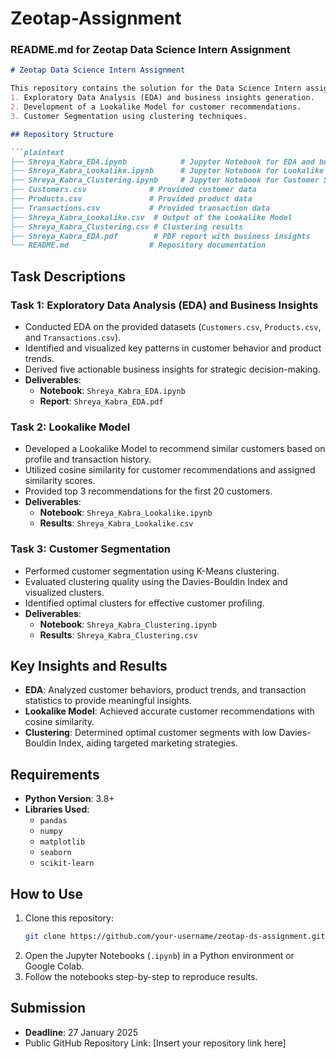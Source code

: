 # Zeotap-Assignment
### README.md for Zeotap Data Science Intern Assignment

```markdown
# Zeotap Data Science Intern Assignment

This repository contains the solution for the Data Science Intern assignment provided by Zeotap. The assignment covers three key tasks: 
1. Exploratory Data Analysis (EDA) and business insights generation.
2. Development of a Lookalike Model for customer recommendations.
3. Customer Segmentation using clustering techniques.

## Repository Structure

```plaintext
├── Shreya_Kabra_EDA.ipynb            # Jupyter Notebook for EDA and business insights
├── Shreya_Kabra_Lookalike.ipynb      # Jupyter Notebook for Lookalike Model
├── Shreya_Kabra_Clustering.ipynb     # Jupyter Notebook for Customer Segmentation
├── Customers.csv              # Provided customer data
├── Products.csv               # Provided product data
├── Transactions.csv           # Provided transaction data
├── Shreya_Kabra_Lookalike.csv  # Output of the Lookalike Model
├── Shreya_Kabra_Clustering.csv # Clustering results
├── Shreya_Kabra_EDA.pdf        # PDF report with business insights
└── README.md                  # Repository documentation
```

## Task Descriptions

### Task 1: Exploratory Data Analysis (EDA) and Business Insights
- Conducted EDA on the provided datasets (`Customers.csv`, `Products.csv`, and `Transactions.csv`).
- Identified and visualized key patterns in customer behavior and product trends.
- Derived five actionable business insights for strategic decision-making.
- **Deliverables**:
  - **Notebook**: `Shreya_Kabra_EDA.ipynb`
  - **Report**: `Shreya_Kabra_EDA.pdf`

### Task 2: Lookalike Model
- Developed a Lookalike Model to recommend similar customers based on profile and transaction history.
- Utilized cosine similarity for customer recommendations and assigned similarity scores.
- Provided top 3 recommendations for the first 20 customers.
- **Deliverables**:
  - **Notebook**: `Shreya_Kabra_Lookalike.ipynb`
  - **Results**: `Shreya_Kabra_Lookalike.csv`

### Task 3: Customer Segmentation
- Performed customer segmentation using K-Means clustering.
- Evaluated clustering quality using the Davies-Bouldin Index and visualized clusters.
- Identified optimal clusters for effective customer profiling.
- **Deliverables**:
  - **Notebook**: `Shreya_Kabra_Clustering.ipynb`
  - **Results**: `Shreya_Kabra_Clustering.csv`

## Key Insights and Results
- **EDA**: Analyzed customer behaviors, product trends, and transaction statistics to provide meaningful insights.
- **Lookalike Model**: Achieved accurate customer recommendations with cosine similarity.
- **Clustering**: Determined optimal customer segments with low Davies-Bouldin Index, aiding targeted marketing strategies.

## Requirements
- **Python Version**: 3.8+
- **Libraries Used**:
  - `pandas`
  - `numpy`
  - `matplotlib`
  - `seaborn`
  - `scikit-learn`

## How to Use
1. Clone this repository:
   ```bash
   git clone https://github.com/your-username/zeotap-ds-assignment.git
   ```
2. Open the Jupyter Notebooks (`.ipynb`) in a Python environment or Google Colab.
3. Follow the notebooks step-by-step to reproduce results.

## Submission
- **Deadline**: 27 January 2025
- Public GitHub Repository Link: [Insert your repository link here]
